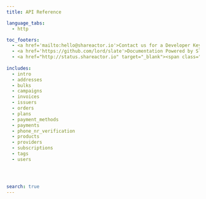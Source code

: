 ```yaml
---
title: API Reference

language_tabs:
  - http

toc_footers:
  - <a href='mailto:hello@shareactor.io'>Contact us for a Developer Key</a>
  - <a href='https://github.com/lord/slate'>Documentation Powered by Slate</a>
  - <a href="http://status.shareactor.io" target="_blank"><span class="color-dot"></span><span class="color-description"></span></a>
  
includes:
  - intro
  - addresses
  - bulks
  - campaigns
  - invoices
  - issuers
  - orders
  - plans
  - payment_methods  
  - payments
  - phone_nr_verification
  - products
  - providers
  - subscriptions
  - tags
  - users




search: true
---
```


